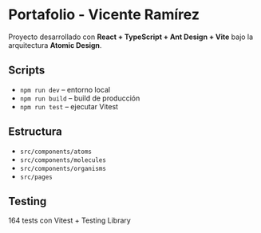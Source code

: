 # Portafolio - Vicente Ramírez

Proyecto desarrollado con **React + TypeScript + Ant Design + Vite** bajo la arquitectura **Atomic Design**.

## Scripts
- `npm run dev` – entorno local  
- `npm run build` – build de producción  
- `npm run test` – ejecutar Vitest  

## Estructura
- `src/components/atoms`
- `src/components/molecules`
- `src/components/organisms`
- `src/pages`

## Testing
164 tests con Vitest + Testing Library  
